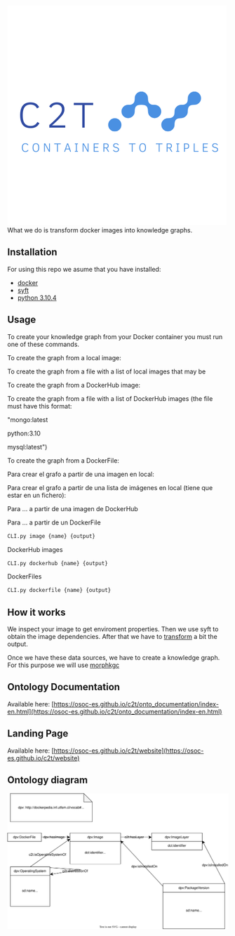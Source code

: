 ![logo](onto_documentation/images/logo.png)
What we do is transform docker images into knowledge graphs.
## Installation
For using this repo we asume that you have installed:
- [docker](https://docs.docker.com/engine/install/)
- [syft](https://github.com/anchore/syft)
- [python 3.10.4](https://www.python.org/downloads/release/python-3104/)

## Usage
To create your knowledge graph from your Docker container you must run one of these commands. 

To create the graph from a local image:

To create the graph from a file with a list of local images that may be 

To create the graph from a DockerHub image:

To create the graph from a file with a list of DockerHub images (the file must have this format: 

"mongo:latest

python:3.10 

mysql:latest")

To create the graph from a DockerFile:



Para crear el grafo a partir de una imagen en local: 

Para crear el grafo a partir de una lista de imágenes en local (tiene que estar en un fichero):

Para ... a partir de una imagen de DockerHub 

Para ... a partir de un DockerFile 
``` bash
CLI.py image {name} {output}
```
DockerHub images
``` bash
CLI.py dockerhub {name} {output}
```
DockerFiles
``` bash
CLI.py dockerfile {name} {output}
```

## How it works
We inspect your image to get enviroment properties. Then we use syft to obtain the image dependencies. After that we have to [transform](syft_parser.py) a bit the output.

Once we have these data sources, we have to create a knowledge graph. For this purpose we will use [morphkgc](https://github.com/oeg-upm/morph-kgc)

## Ontology Documentation
Available here: [https://osoc-es.github.io/c2t/onto_documentation/index-en.html](https://osoc-es.github.io/c2t/onto_documentation/index-en.html)

## Landing Page
Available here: [https://osoc-es.github.io/c2t/website](https://osoc-es.github.io/c2t/website)

## Ontology diagram
![onto_map](onto_documentation/images/diagram.svg)
